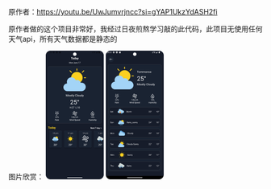 原作者：https://youtu.be/UwJumvrjncc?si=gYAP1UkzYdASH2fi

原作者做的这个项目非常好，我经过日夜煎熬学习敲的此代码，此项目无使用任何天气api，所有天气数据都是静态的

图片欣赏：
     <img src="img/1.png" style="zoom: 25%;" />              <img src="img/2.png" style="zoom:25%;" />
